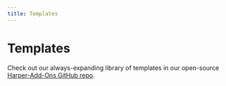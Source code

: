 ```yaml
---
title: Templates
---
```


# Templates

Check out our always-expanding library of templates in our open-source [Harper-Add-Ons GitHub repo](https:/github.com/HarperDB-Add-Ons).
